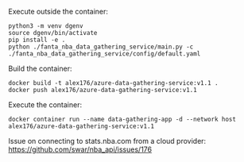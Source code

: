 Execute outside the container:
```
python3 -m venv dgenv
source dgenv/bin/activate
pip install -e .
python ./fanta_nba_data_gathering_service/main.py -c ./fanta_nba_data_gathering_service/config/default.yaml
```


Build the container:
```
docker build -t alex176/azure-data-gathering-service:v1.1 .
docker push alex176/azure-data-gathering-service:v1.1
```


Execute the container:
```
docker container run --name data-gathering-app -d --network host alex176/azure-data-gathering-service:v1.1
```


Issue on connecting to stats.nba.com from a cloud provider: https://github.com/swar/nba_api/issues/176

 